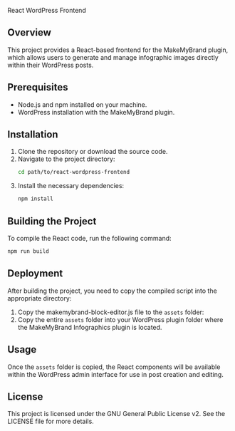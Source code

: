React WordPress Frontend

## Overview

This project provides a React-based frontend for the MakeMyBrand plugin, which allows users to generate and manage infographic images directly within their WordPress posts.

## Prerequisites

-   Node.js and npm installed on your machine.
-   WordPress installation with the MakeMyBrand plugin.

## Installation

1.  Clone the repository or download the source code.
2.  Navigate to the project directory:
    ```bash
    cd path/to/react-wordpress-frontend
    ```
3.  Install the necessary dependencies:
    ```bash
    npm install
    ```

## Building the Project

To compile the React code, run the following command:

```bash
npm run build
```

## Deployment

After building the project, you need to copy the compiled script into the appropriate directory:

1.  Copy the makemybrand-block-editor.js file to the `assets` folder:
2.  Copy the entire `assets` folder into your WordPress plugin folder where the MakeMyBrand Infographics plugin is located.

## Usage

Once the `assets` folder is copied, the React components will be available within the WordPress admin interface for use in post creation and editing.

## License

This project is licensed under the GNU General Public License v2. See the LICENSE file for more details.
